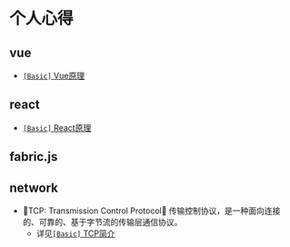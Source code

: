 # 个人心得

## vue
* [`[Basic]` Vue原理](/vue/vuejs.md)
  
## react
* [`[Basic]` React原理](/react/react.md)
## fabric.js

## network
* TCP: Transmission Control Protocol， 传输控制协议，是一种面向连接的、可靠的、基于字节流的传输层通信协议。
  * 详见[`[Basic]` TCP简介](/network/tcp.md)
  